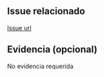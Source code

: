 ## Issue relacionado

[Issue url](<url del issue resuelto>)

## Evidencia (opcional)

No evidencia requerida
